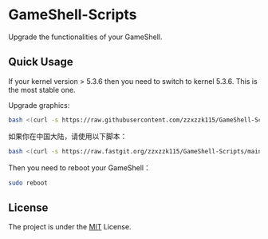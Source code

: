 # GameShell-Scripts
Upgrade the functionalities of your GameShell.

## Quick Usage

If your kernel version > 5.3.6 then you need to switch to kernel 5.3.6. This is the most stable one.

Upgrade graphics:

```bash
bash <(curl -s https://raw.githubusercontent.com/zzxzzk115/GameShell-Scripts/main/upgrade_graphics.sh)
```

如果你在中国大陆，请使用以下脚本：

```bash
bash <(curl -s https://raw.fastgit.org/zzxzzk115/GameShell-Scripts/main/upgrade_graphics_cn.sh)
```

Then you need to reboot your GameShell：

```bash
sudo reboot
```

## License

The project is under the [MIT](./LICENSE) License.
